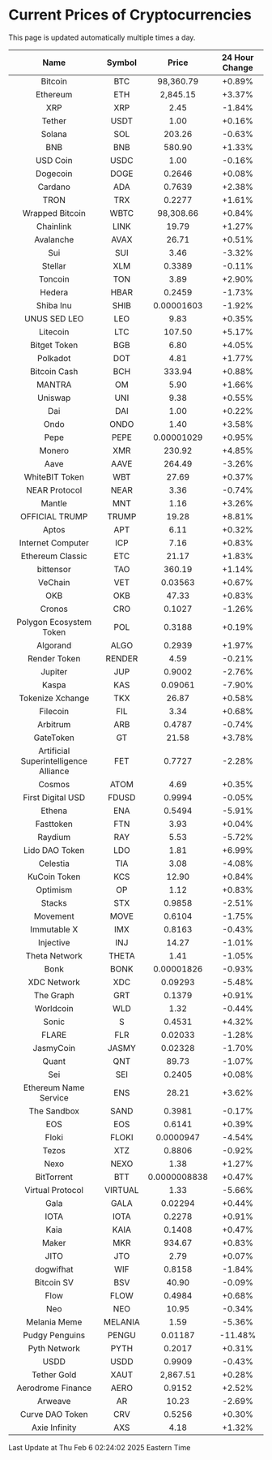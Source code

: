 # Current Prices of Cryptocurrencies
This page is updated automatically multiple times a day.

| Name | Symbol | Price | 24 Hour Change |
| :---: |:---:| :---: | :---: |
| Bitcoin | BTC | 98,360.79 | +0.89% |
| Ethereum | ETH | 2,845.15 | +3.37% |
| XRP | XRP | 2.45 | -1.84% |
| Tether | USDT | 1.00 | +0.16% |
| Solana | SOL | 203.26 | -0.63% |
| BNB | BNB | 580.90 | +1.33% |
| USD Coin | USDC | 1.00 | -0.16% |
| Dogecoin | DOGE | 0.2646 | +0.08% |
| Cardano | ADA | 0.7639 | +2.38% |
| TRON | TRX | 0.2277 | +1.61% |
| Wrapped Bitcoin | WBTC | 98,308.66 | +0.84% |
| Chainlink | LINK | 19.79 | +1.27% |
| Avalanche | AVAX | 26.71 | +0.51% |
| Sui | SUI | 3.46 | -3.32% |
| Stellar | XLM | 0.3389 | -0.11% |
| Toncoin | TON | 3.89 | +2.90% |
| Hedera | HBAR | 0.2459 | -1.73% |
| Shiba Inu | SHIB | 0.00001603 | -1.92% |
| UNUS SED LEO | LEO | 9.83 | +0.35% |
| Litecoin | LTC | 107.50 | +5.17% |
| Bitget Token | BGB | 6.80 | +4.05% |
| Polkadot | DOT | 4.81 | +1.77% |
| Bitcoin Cash | BCH | 333.94 | +0.88% |
| MANTRA | OM | 5.90 | +1.66% |
| Uniswap | UNI | 9.38 | +0.55% |
| Dai | DAI | 1.00 | +0.22% |
| Ondo | ONDO | 1.40 | +3.58% |
| Pepe | PEPE | 0.00001029 | +0.95% |
| Monero | XMR | 230.92 | +4.85% |
| Aave | AAVE | 264.49 | -3.26% |
| WhiteBIT Token | WBT | 27.69 | +0.37% |
| NEAR Protocol | NEAR | 3.36 | -0.74% |
| Mantle | MNT | 1.16 | +3.26% |
| OFFICIAL TRUMP | TRUMP | 19.28 | +8.81% |
| Aptos | APT | 6.11 | +0.32% |
| Internet Computer | ICP | 7.16 | +0.83% |
| Ethereum Classic | ETC | 21.17 | +1.83% |
| bittensor | TAO | 360.19 | +1.14% |
| VeChain | VET | 0.03563 | +0.67% |
| OKB | OKB | 47.33 | +0.83% |
| Cronos | CRO | 0.1027 | -1.26% |
| Polygon Ecosystem Token | POL | 0.3188 | +0.19% |
| Algorand | ALGO | 0.2939 | +1.97% |
| Render Token | RENDER | 4.59 | -0.21% |
| Jupiter | JUP | 0.9002 | -2.76% |
| Kaspa | KAS | 0.09061 | -7.90% |
| Tokenize Xchange | TKX | 26.87 | +0.58% |
| Filecoin | FIL | 3.34 | +0.68% |
| Arbitrum | ARB | 0.4787 | -0.74% |
| GateToken | GT | 21.58 | +3.78% |
| Artificial Superintelligence Alliance | FET | 0.7727 | -2.28% |
| Cosmos | ATOM | 4.69 | +0.35% |
| First Digital USD | FDUSD | 0.9994 | -0.05% |
| Ethena | ENA | 0.5494 | -5.91% |
| Fasttoken | FTN | 3.93 | +0.04% |
| Raydium | RAY | 5.53 | -5.72% |
| Lido DAO Token | LDO | 1.81 | +6.99% |
| Celestia | TIA | 3.08 | -4.08% |
| KuCoin Token | KCS | 12.90 | +0.84% |
| Optimism | OP | 1.12 | +0.83% |
| Stacks | STX | 0.9858 | -2.51% |
| Movement | MOVE | 0.6104 | -1.75% |
| Immutable X | IMX | 0.8163 | -0.43% |
| Injective | INJ | 14.27 | -1.01% |
| Theta Network | THETA | 1.41 | -1.05% |
| Bonk | BONK | 0.00001826 | -0.93% |
| XDC Network | XDC | 0.09293 | -5.48% |
| The Graph | GRT | 0.1379 | +0.91% |
| Worldcoin | WLD | 1.32 | -0.44% |
| Sonic | S | 0.4531 | +4.32% |
| FLARE | FLR | 0.02033 | -1.28% |
| JasmyCoin | JASMY | 0.02328 | -1.70% |
| Quant | QNT | 89.73 | -1.07% |
| Sei | SEI | 0.2405 | +0.08% |
| Ethereum Name Service | ENS | 28.21 | +3.62% |
| The Sandbox | SAND | 0.3981 | -0.17% |
| EOS | EOS | 0.6141 | +0.39% |
| Floki | FLOKI | 0.0000947 | -4.54% |
| Tezos | XTZ | 0.8806 | -0.92% |
| Nexo | NEXO | 1.38 | +1.27% |
| BitTorrent | BTT | 0.0000008838 | +0.47% |
| Virtual Protocol | VIRTUAL | 1.33 | -5.66% |
| Gala | GALA | 0.02294 | +0.44% |
| IOTA | IOTA | 0.2278 | +0.91% |
| Kaia | KAIA | 0.1408 | +0.47% |
| Maker | MKR | 934.67 | +0.83% |
| JITO | JTO | 2.79 | +0.07% |
| dogwifhat | WIF | 0.8158 | -1.84% |
| Bitcoin SV | BSV | 40.90 | -0.09% |
| Flow | FLOW | 0.4984 | +0.68% |
| Neo | NEO | 10.95 | -0.34% |
| Melania Meme | MELANIA | 1.59 | -5.36% |
| Pudgy Penguins | PENGU | 0.01187 | -11.48% |
| Pyth Network | PYTH | 0.2017 | +0.31% |
| USDD | USDD | 0.9909 | -0.43% |
| Tether Gold | XAUT | 2,867.51 | +0.28% |
| Aerodrome Finance | AERO | 0.9152 | +2.52% |
| Arweave | AR | 10.23 | -2.69% |
| Curve DAO Token | CRV | 0.5256 | +0.30% |
| Axie Infinity | AXS | 4.18 | +1.32% |

Last Update at Thu Feb  6 02:24:02 2025 Eastern Time